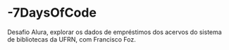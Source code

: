 # -7DaysOfCode
Desafio Alura, explorar os dados de empréstimos dos acervos do sistema de bibliotecas da UFRN, com Francisco Foz.
